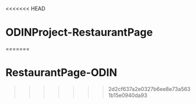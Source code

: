 <<<<<<< HEAD
# ODINProject-RestaurantPage
=======
# RestaurantPage-ODIN
>>>>>>> 2d2cf637a2e0327b6ee8e73a5631b15e0940da93
